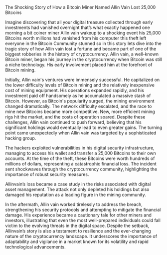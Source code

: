 The Shocking Story of How a Bitcoin Miner Named Allin Vain Lost 25,000 Bitcoins

Imagine discovering that all your digital treasure collected through early investments had vanished overnight that’s what exactly happened one morning a bit coiner miner Allin vain wakeup to a shocking event his 25,000 Bitcoins worth millions had vanished from his computer this theft left everyone in the Bitcoin Community stunned so in this story lets dive into the tragic story of how Allin vain lost a fortune and became part of one of the biggest robberies in the history of cryptocurrency.
Allin vain, a well-known Bitcoin miner, began his journey in the cryptocurrency when Bitcoin was still a niche technology. His early involvement placed him at the forefront of Bitcoin mining.

Initially, Allin vain's ventures were immensely successful. He capitalized on the lower difficulty levels of Bitcoin mining and the relatively inexpensive cost of mining equipment. His operations expanded rapidly, and his investment paid off handsomely as he accumulated a massive stash of Bitcoin.
However, as Bitcoin's popularity surged, the mining environment changed dramatically. The network difficulty escalated, and the race to mine new Bitcoins became more competitive. New, more efficient mining rigs hit the market, and the costs of operation soared. Despite these challenges, Allin vain continued to push forward, believing that his significant holdings would eventually lead to even greater gains.
The turning point came unexpectedly when Allin vain was targeted by a sophisticated hacking group.

The hackers exploited vulnerabilities in his digital security infrastructure, managing to access his wallet and transfer a 25,000 Bitcoins to their own accounts. At the time of the theft, these Bitcoins were worth hundreds of millions of dollars, representing a catastrophic financial loss.
The incident sent shockwaves through the cryptocurrency community, highlighting the importance of robust security measures.

Allinvain’s loss became a case study in the risks associated with digital asset management. The attack not only depleted his holdings but also damaged his reputation as a leading figure in the mining community.

In the aftermath, Allin vain worked tirelessly to address the breach, strengthening his security protocols and attempting to mitigate the financial damage. His experience became a cautionary tale for other miners and investors, illustrating that even the most well-prepared individuals could fall victim to the evolving threats in the digital space.
Despite the setback, Allinvain’s story is also a testament to resilience and the ever-changing nature of the cryptocurrency landscape. It underscores the importance of adaptability and vigilance in a market known for its volatility and rapid technological advancements.





